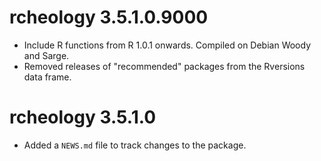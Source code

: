 # rcheology 3.5.1.0.9000

* Include R functions from R 1.0.1 onwards. Compiled on Debian Woody and Sarge.
* Removed releases of "recommended" packages from the Rversions data frame.

# rcheology 3.5.1.0

* Added a `NEWS.md` file to track changes to the package.

